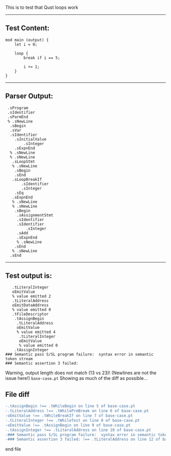 This is to test that Qust loops work

-------------------------


Test Content: 
-------------------------
```
mod main (output) { 
    let i = 0;

    loop {
        break if i == 5;

        i += 1;
    }
}
```
------------------------


Parser Output: 
-------------------------
```
 .sProgram
 .sIdentifier
 .sParmEnd
 % .sNewLine
  .sBegin
  .sVar
  .sIdentifier
    .sInitialValue
        .sInteger
    .sExpnEnd
  % .sNewLine
  % .sNewLine
   .sLoopStmt
   % .sNewLine
    .sBegin
    .sEnd
   .sLoopBreakIf
       .sIdentifier
       .sInteger
    .sEq
   .sExpnEnd
   % .sNewLine
   % .sNewLine
    .sBegin
     .sAssignmentStmt
     .sIdentifier
     .sIdentifier
         .sInteger
     .sAdd
     .sExpnEnd
     % .sNewLine
    .sEnd
   % .sNewLine
  .sEnd

```
------------------------

Test output is: 
-------------------------
```
   .tLiteralInteger
   oEmitValue
   % value emitted 2
   .tLiteralAddress
   oEmitDataAddress
   % value emitted 0
   .tFileDescriptor
    .tAssignBegin
     .tLiteralAddress
     oEmitValue
     % value emitted 4
      .tLiteralInteger
      oEmitValue
      % value emitted 0
    .tAssignInteger
### Semantic pass S/SL program failure:  syntax error in semantic token stream
### Semantic assertion 3 failed: 

```


Warning, output length does not match (13 vs 23)!  (Newlines are not the issue here!) `base-case.pt`
Showing as much of the diff as possible...

File diff
-------------------------
```diff
-.tAssignBegin !== .tWhileBegin on line 5 of base-case.pt
-.tLiteralAddress !== .tWhilePreBreak on line 6 of base-case.pt
-oEmitValue !== .tWhileBreakIf on line 7 of base-case.pt
-.tLiteralInteger !== .tWhileTest on line 8 of base-case.pt
-oEmitValue !== .tAssignBegin on line 9 of base-case.pt
-.tAssignInteger !== .tLiteralAddress on line 10 of base-case.pt
-### Semantic pass S/SL program failure:  syntax error in semantic token stream !== oEmitValue on line 11 of base-case.pt
-### Semantic assertion 3 failed: !== .tLiteralAddress on line 12 of base-case.pt

```
end file
